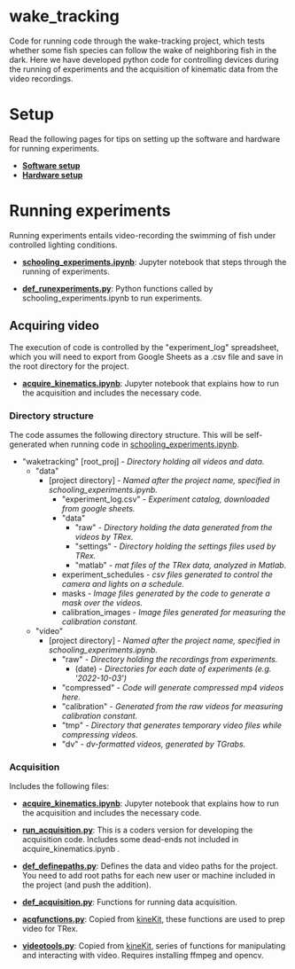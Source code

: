 # wake_tracking

Code for running code through the wake-tracking project, which tests whether some fish species can follow the wake of neighboring fish in the dark. Here we have developed python code for controlling devices during the running of experiments and the acquisition of kinematic data from the video recordings.

# Setup
Read the following pages for tips on setting up the software and hardware for running experiments.

- **[Software setup](docs/setup_software.md)** 
- **[Hardware setup](docs/setup_hardware.md)** 


# Running experiments

Running experiments entails video-recording the swimming of fish under controlled lighting conditions.

- **[schooling_experiments.ipynb](schooling_experiments.ipynb)**: Jupyter notebook that steps through the running of experiments.

- **[def_runexperiments.py](def_runexperiments.py)**: Python functions called by schooling_experiments.ipynb to run experiments.


## Acquiring video

The execution of code is controlled by the "experiment_log" spreadsheet, which you will need to export from Google Sheets as a .csv file and save in the root directory for the project.

- **[acquire_kinematics.ipynb](acquire_kinematics.ipynb)**: Jupyter notebook that explains how to run the acquisition and includes the necessary code.


### Directory structure

The code assumes the following directory structure. This will be self-generated when running code in [schooling_experiments.ipynb](schooling_experiments.ipynb).

* "waketracking" [root_proj] - *Directory holding all videos and data.*
    * "data"
        * [project directory] - *Named after the project name, specified in schooling_experiments.ipynb.*
            * "experiment_log.csv" - *Experiment catalog, downloaded from google sheets.*
            * "data" 
                * "raw" - *Directory holding the data generated from the videos by TRex.*
                * "settings" - *Directory holding the settings files used by TRex.*
                * "matlab" - *mat files of the TRex data, analyzed in Matlab.*
            * experiment_schedules - *csv files generated to control the camera and lights on a schedule.*
            * masks - *Image files generated by the code to generate a mask over the videos.*
            * calibration_images - *Image files generated for measuring the calibration constant.*
    * "video" 
        * [project directory] - *Named after the project name, specified in schooling_experiments.ipynb.*
            * "raw" - *Directory holding the recordings from experiments.*
                * (date) - *Directories for each date of experiments (e.g. '2022-10-03')*
            * "compressed" - *Code will generate compressed mp4 videos here.*
            * "calibration" - *Generated from the raw videos for measuring calibration constant.*
            * "tmp" - *Directory that generates temporary video files while compressing videos.*
            * "dv" - *dv-formatted videos, generated by TGrabs.*


### Acquisition 

Includes the following files: 

- **[acquire_kinematics.ipynb](acquire_kinematics.ipynb)**: Jupyter notebook that explains how to run the acquisition and includes the necessary code.

- **[run_acquisition.py](run_acquisition.py)**: This is a coders version for developing the acquisition code. Includes some dead-ends not included in acquire_kinematics.ipynb .

- **[def_definepaths.py](def_definepaths.py)**: Defines the data and video paths for the project. You need to add root paths for each new user or machine included in the project (and push the addition).

- **[def_acquisition.py](def_acquisition.py)**: Functions for running data acquisition.

- **[acqfunctions.py](acqfunctions.py)**: Copied from [kineKit](https://github.com/mmchenry/kineKit), these functions are used to prep video for TRex.

- **[videotools.py](videotools.py)**: Copied from [kineKit](https://github.com/mmchenry/kineKit), series of functions for manipulating and interacting with video. Requires installing ffmpeg and opencv.

[//]: # ()
[//]: # (## Processing)

[//]: # (Taking the raw coordinates from DLC videos, cleaning the data, and generating parameter metrics of the kinematics. Controlled with runProcessing.)

[//]: # ()
[//]: # (## Analysis)

[//]: # (Exploratory data analysis. )

[//]: # ()
[//]: # (## Presentation )

[//]: # (Stats and final figure construction.)
